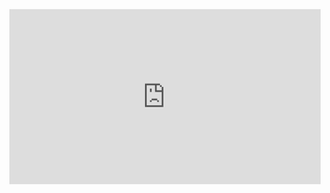 <div class="videoWrapper">
<iframe width="560" height="315" src="https://www.youtube.com/embed/PASTE_ID" frameborder="0" allow="accelerometer; autoplay; clipboard-write; encrypted-media; gyroscope; picture-in-picture" allowfullscreen></iframe></div>
